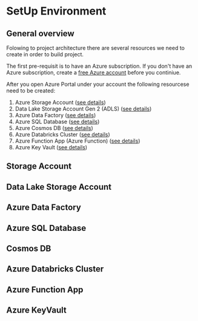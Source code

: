 # SetUp Environment

## General overview

Folowing to project architecture there are several resources we need to create in order to build project. 

The first pre-requisit is to have an Azure subscription. If you don't have an Azure subscription, create a [free Azure account](https://azure.microsoft.com/en-us/free/) before you continiue.

After you open Azure Portal under your account the following resourcese need to be created:
1. Azure Storage Account ([see details](#sac))
2. Data Lake Storage Account Gen 2 (ADLS) ([see details](#ADLS))
3. Azure Data Factory ([see details](#ADF))
4. Azure SQL Database ([see details](#SQL))
5. Azure Cosmos DB ([see details](#Cosmos))
6. Azure Databricks Cluster ([see details](#Databricks))
7. Azure Function App (Azure Function) ([see details](#Function))
8. Azure Key Vault ([see details](#KeyVault))

<a name="sac"></a>
## Storage Account

<a name="ADLS"></a>
## Data Lake Storage Account

<a name="ADF"></a>
## Azure Data Factory

<a name="SQL"></a>
## Azure SQL Database

<a name="Cosmos"></a>
## Cosmos DB

<a name="Databricks"></a>
## Azure Databricks Cluster

<a name="Function"></a>
## Azure Function App

<a name="KeyVault"></a>
## Azure KeyVault






